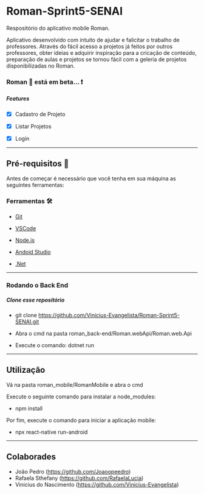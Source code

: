 # Roman-Sprint5-SENAI


Respositório do aplicativo mobile Roman.

Aplicativo desenvolvido com intuito de ajudar e falicitar o trabalho de professores. Através do fácil
acesso a projetos já feitos por outros professores, obter ideias e adquirir inspiração para a cricação de 
conteúdo, preparação de aulas e projetos se tornou fácil com a geleria de projetos disponibilizadas no Roman.

### Roman 📘 está em beta... ❗

 ##### Features
 
 - [x] Cadastro de Projeto
 
 - [x] Listar Projetos

 - [x] Login

-------------------------------------------------------------------------
## Pré-requisitos 🛑

Antes de começar é necessário que você tenha em sua máquina as seguintes ferramentas:

### Ferramentas 🛠

- [Git](https://gitforwindows.org/)

- [VSCode](https://code.visualstudio.com/download)

- [Node.js](https://nodejs.org/en/download/)

- [Andoid Studio](https://developer.android.com/studio)

- [.Net](https://dotnet.microsoft.com/download/dotnet/5.0)

------------------------------------------------------------------------
### Rodando o Back End

##### Clone esse repositório

- git clone <https://github.com/Vinicius-Evangelista/Roman-Sprint5-SENAI.git>

- Abra o cmd na pasta roman_back-end/Roman.webApi/Roman.web.Api

- Execute o comando: 
  dotnet run
 
 --------------------------------------------------------------------
## Utilização
    
Vá na pasta roman_mobile/RomanMobile e abra o cmd
  
  Execute o seguinte comando para instalar a node_modules:
 - npm install
  
  Por fim, execute o comando para iniciar a aplicação mobile:
 - npx react-native run-android
--------------------------------------------------------------------
## Colaborades
- João Pedro (https://github.com/Joaoopeedro)
- Rafaela Sthefany (https://github.com/RafaelaLucia)
- Vinicius do Nascimento (https://github.com/Vinicius-Evangelista)
